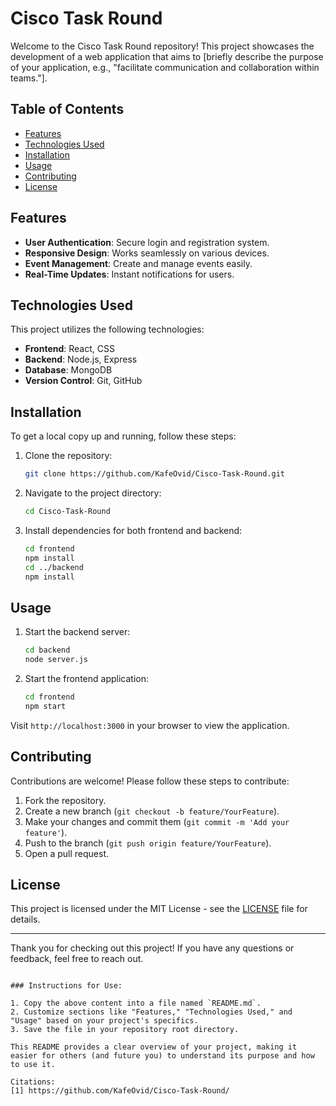 
# Cisco Task Round

Welcome to the Cisco Task Round repository! This project showcases the development of a web application that aims to [briefly describe the purpose of your application, e.g., "facilitate communication and collaboration within teams."].

## Table of Contents

- [Features](#features)
- [Technologies Used](#technologies-used)
- [Installation](#installation)
- [Usage](#usage)
- [Contributing](#contributing)
- [License](#license)

## Features

- **User Authentication**: Secure login and registration system.
- **Responsive Design**: Works seamlessly on various devices.
- **Event Management**: Create and manage events easily.
- **Real-Time Updates**: Instant notifications for users.

## Technologies Used

This project utilizes the following technologies:

- **Frontend**: React, CSS
- **Backend**: Node.js, Express
- **Database**: MongoDB
- **Version Control**: Git, GitHub

## Installation

To get a local copy up and running, follow these steps:

1. Clone the repository:
   ```bash
   git clone https://github.com/KafeOvid/Cisco-Task-Round.git
   ```
2. Navigate to the project directory:
   ```bash
   cd Cisco-Task-Round
   ```
3. Install dependencies for both frontend and backend:
   ```bash
   cd frontend
   npm install
   cd ../backend
   npm install
   ```

## Usage

1. Start the backend server:
   ```bash
   cd backend
   node server.js
   ```
2. Start the frontend application:
   ```bash
   cd frontend
   npm start
   ```

Visit `http://localhost:3000` in your browser to view the application.

## Contributing

Contributions are welcome! Please follow these steps to contribute:

1. Fork the repository.
2. Create a new branch (`git checkout -b feature/YourFeature`).
3. Make your changes and commit them (`git commit -m 'Add your feature'`).
4. Push to the branch (`git push origin feature/YourFeature`).
5. Open a pull request.

## License

This project is licensed under the MIT License - see the [LICENSE](LICENSE) file for details.

---

Thank you for checking out this project! If you have any questions or feedback, feel free to reach out.
```

### Instructions for Use:

1. Copy the above content into a file named `README.md`.
2. Customize sections like "Features," "Technologies Used," and "Usage" based on your project's specifics.
3. Save the file in your repository root directory.

This README provides a clear overview of your project, making it easier for others (and future you) to understand its purpose and how to use it.

Citations:
[1] https://github.com/KafeOvid/Cisco-Task-Round/
